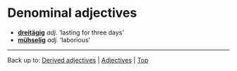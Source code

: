 # Denominal adjectives

- **[dreitägig](d/dr/dreitaegigig.md)** *adj.* ‘lasting for three days’
- **[mühselig](m/mue/muehselig.md)** *adj.* ‘laborious’

----

Back up to: [Derived adjectives](derivedAdjectives.md) | [Adjectives](index.md) | [Top](../index.md)
